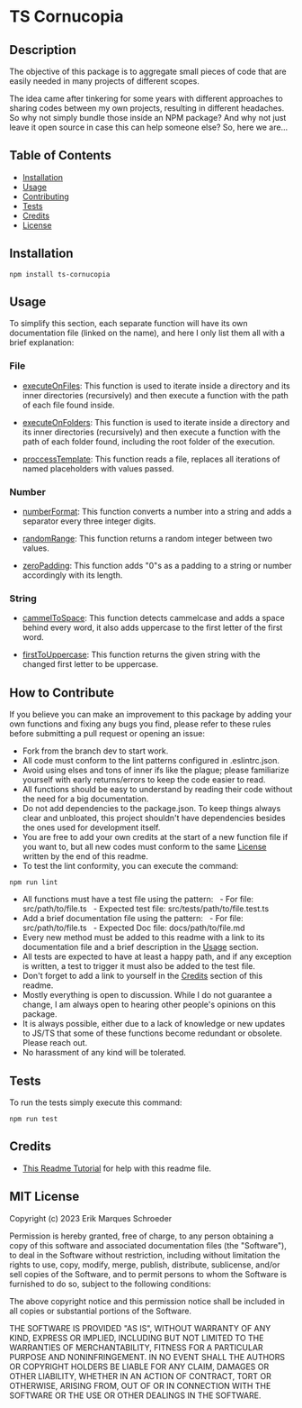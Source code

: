 # TS Cornucopia

## Description

The objective of this package is to aggregate small pieces of code that are easily needed in many projects of different scopes.

The idea came after tinkering for some years with different approaches to sharing codes between my own projects, resulting in different headaches. So why not simply bundle those inside an NPM package? And why not just leave it open source in case this can help someone else? So, here we are...

## Table of Contents

- [Installation](#installation)
- [Usage](#usage)
- [Contributing](#how-to-contribute)
- [Tests](#tests)
- [Credits](#credits)
- [License](#mit-license)

## Installation

```
npm install ts-cornucopia
```

## Usage

To simplify this section, each separate function will have its own documentation file (linked on the name), and here I only list them all with a brief explanation:

### File

- [executeOnFiles](docs/file/executeOnFiles.md): This function is used to iterate inside a directory and its inner directories (recursively) and then execute a function with the path of each file found inside.

- [executeOnFolders](docs/file/executeOnFolders.md): This function is used to iterate inside a directory and its inner directories (recursively) and then execute a function with the path of each folder found, including the root folder of the execution.

- [proccessTemplate](docs/file/proccessTemplate.md): This function reads a file, replaces all iterations of named placeholders with values passed.

### Number

- [numberFormat](docs/number/numberFormat.md): This function converts a number into a string and adds a separator every three integer digits.

- [randomRange](docs/number/randomRange.md): This function returns a random integer between two values.

- [zeroPadding](docs/number/zeroPadding.md): This function adds "0"s as a padding to a string or number accordingly with its length.

### String

- [cammelToSpace](docs/string/cammelToSpace.md): This function detects cammelcase and adds a space behind every word, it also adds uppercase to the first letter of the first word.

- [firstToUppercase](docs/string/firstToUppercase.md): This function returns the given string with the changed first letter to be uppercase.

## How to Contribute

If you believe you can make an improvement to this package by adding your own functions and fixing any bugs you find, please refer to these rules before submitting a pull request or opening an issue:

- Fork from the branch dev to start work.
- All code must conform to the lint patterns configured in .eslintrc.json.
- Avoid using elses and tons of inner ifs like the plague; please familiarize yourself with early returns/errors to keep the code easier to read.
- All functions should be easy to understand by reading their code without the need for a big documentation.
- Do not add dependencies to the package.json. To keep things always clear and unbloated, this project shouldn't have dependencies besides the ones used for development itself.
- You are free to add your own credits at the start of a new function file if you want to, but all new codes must conform to the same [License](#mit-license) written by the end of this readme.
- To test the lint conformity, you can execute the command:

```
npm run lint
```

- All functions must have a test file using the pattern:
    - For file: src/path/to/file.ts
    - Expected test file: src/tests/path/to/file.test.ts
- Add a brief documentation file using the pattern:
    - For file: src/path/to/file.ts
    - Expected Doc file: docs/path/to/file.md
- Every new method must be added to this readme with a link to its documentation file and a brief description in the [Usage](#usage) section.
- All tests are expected to have at least a happy path, and if any exception is written, a test to trigger it must also be added to the test file.
- Don't forget to add a link to yourself in the [Credits](#credits) section of this readme.
- Mostly everything is open to discussion. While I do not guarantee a change, I am always open to hearing other people's opinions on this package.
- It is always possible, either due to a lack of knowledge or new updates to JS/TS that some of these functions become redundant or obsolete. Please reach out.
- No harassment of any kind will be tolerated.

## Tests

To run the tests simply execute this command:

```
npm run test
```

## Credits

- [This Readme Tutorial](https://coding-boot-camp.github.io/full-stack/github/professional-readme-guide) for help with this readme file.

## MIT License

Copyright (c) 2023 Erik Marques Schroeder

Permission is hereby granted, free of charge, to any person obtaining a copy
of this software and associated documentation files (the "Software"), to deal
in the Software without restriction, including without limitation the rights
to use, copy, modify, merge, publish, distribute, sublicense, and/or sell
copies of the Software, and to permit persons to whom the Software is
furnished to do so, subject to the following conditions:

The above copyright notice and this permission notice shall be included in all
copies or substantial portions of the Software.

THE SOFTWARE IS PROVIDED "AS IS", WITHOUT WARRANTY OF ANY KIND, EXPRESS OR
IMPLIED, INCLUDING BUT NOT LIMITED TO THE WARRANTIES OF MERCHANTABILITY,
FITNESS FOR A PARTICULAR PURPOSE AND NONINFRINGEMENT. IN NO EVENT SHALL THE
AUTHORS OR COPYRIGHT HOLDERS BE LIABLE FOR ANY CLAIM, DAMAGES OR OTHER
LIABILITY, WHETHER IN AN ACTION OF CONTRACT, TORT OR OTHERWISE, ARISING FROM,
OUT OF OR IN CONNECTION WITH THE SOFTWARE OR THE USE OR OTHER DEALINGS IN THE
SOFTWARE.
